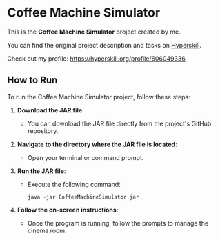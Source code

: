 # Coffee Machine Simulator

This is the **Coffee Machine Simulator** project created by me.

You can find the original project description and tasks on [Hyperskill](hhttps://hyperskill.org/projects/33).

Check out my profile: https://hyperskill.org/profile/606049336

## How to Run

To run the Coffee Machine Simulator project, follow these steps:

1. **Download the JAR file**: 
   - You can download the JAR file directly from the project's GitHub repository.

2. **Navigate to the directory where the JAR file is located**:
   - Open your terminal or command prompt.

3. **Run the JAR file**:
   - Execute the following command:
     ```
     java -jar CoffeeMachineSimulator.jar
     ```

4. **Follow the on-screen instructions**:
   - Once the program is running, follow the prompts to manage the cinema room.

